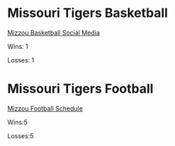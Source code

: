 # Missouri Tigers Basketball

[Mizzou Basketball Social Media](MizzouBasketballSocialMedia.md)

Wins: 1

Losses: 1
# Missouri Tigers Football

[Mizzou Football Schedule](https://www.espn.com/college-football/team/schedule/_/id/142)

Wins:5

Losses:5

